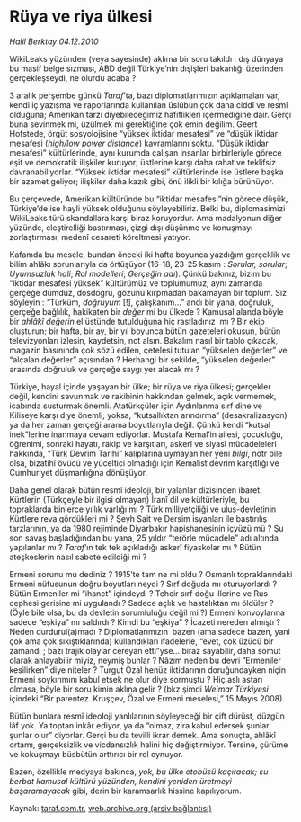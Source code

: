 # Rüya ve riya ülkesi

*Halil Berktay 04.12.2010*

<div class="yazi"><p>WikiLeaks yüzünden (veya sayesinde) aklıma bir soru takıldı : dış dünyaya bu masif belge sızması, ABD değil Türkiye’nin dışişleri bakanlığı üzerinden gerçekleşseydi, ne olurdu acaba ? </p>
<p>3 aralık perşembe günkü <i>Taraf</i>’ta, bazı diplomatlarımızın açıklamaları var, kendi iç yazışma ve raporlarında kullanılan üslûbun çok daha ciddî ve resmî olduğuna; Amerikan tarzı diyebileceğimiz hafiflikleri içermediğine dair. Gerçi buna sevinmek mi, üzülmek mi gerektiğine çok emin değilim. Geert Hofstede, örgüt sosyolojisine “yüksek iktidar mesafesi” ve “düşük iktidar mesafesi (<i>high/low power distance</i>) kavramlarını soktu. “Düşük iktidar mesafesi” kültürlerinde, aynı kurumda çalışan insanlar birbirleriyle görece eşit ve demokratik ilişkiler kuruyor; üstlerine karşı daha rahat ve teklifsiz davranabiliyorlar. “Yüksek iktidar mesafesi” kültürlerinde ise üstlere başka bir azamet geliyor; ilişkiler daha kazık gibi, önü ilikli bir kılığa bürünüyor.</p>
<p>Bu çerçevede, Amerikan kültüründe bu “iktidar mesafesi”nin görece düşük, Türkiye’de ise hayli yüksek olduğunu söyleyebiliriz. Belki bu, diplomasimizi WikiLeaks türü skandallara karşı biraz koruyordur. Ama madalyonun diğer yüzünde, eleştirelliği bastırması, çizgi dışı düşünme ve konuşmayı zorlaştırması, medenî cesareti köreltmesi yatıyor.</p>
<p>Kafamda bu mesele, bundan önceki iki hafta boyunca yazdığım gerçeklik ve bilim ahlâkı sorunlarıyla da örtüşüyor (16-18, 23-25 kasım : <i>Sorular, sorular</i>; <i>Uyumsuzluk hali</i>; <i>Rol modelleri</i>; <i>Gerçeğin adı</i>). Çünkü bakınız, bizim bu “iktidar mesafesi yüksek” kültürümüz ve toplumumuz, aynı zamanda gerçeğe dümdüz, dosdoğru, gözünü kırpmadan bakamayan bir toplum. Siz söyleyin : “Türküm, <i>doğruyum</i> [!], çalışkanım...” andı bir yana, doğruluk, gerçeğe bağlılık, hakikaten bir <i>değer</i> mi bu ülkede ? Kamusal alanda böyle bir <i>ahlâkî değerin</i> el üstünde tutulduğuna hiç rastladınız  mı ? Bir ekip oluşturun; bir hafta, bir ay, bir yıl boyunca bütün gazeteleri okusun, bütün televizyonları izlesin, kaydetsin, not alsın. Bakalım nasıl bir tablo çıkacak, magazin basınında çok sözü edilen, çetelesi tutulan “yükselen değerler” ve “alçalan değerler” açısından ? Herhangi bir şekilde, “yükselen değerler” arasında doğruluk ve gerçeğe saygı yer alacak mı ?</p>
<p>Türkiye, hayal içinde yaşayan bir ülke; bir rüya ve riya ülkesi; gerçekler değil, kendini savunmak ve rakibinin hakkından gelmek, açık vermemek, icabında susturmak önemli. Atatürkçüler için Aydınlanma sırf dine ve Kiliseye karşı diye önemli; yoksa, “kutsallıktan arındırma” (desakralizasyon) ya da her zaman gerçeği arama boyutlarıyla değil. Çünkü kendi “kutsal inek”lerine inanmaya devam ediyorlar. Mustafa Kemal’in ailesi, çocukluğu, öğrenimi, sonraki hayatı, rakip ve karşıtları, askerî ve siyasî mücadeleleri hakkında, “Türk Devrim Tarihi” kalıplarına uymayan her yeni <i>bilgi</i>, nötr bile olsa, bizatihî övücü ve yüceltici olmadığı için Kemalist devrim karşıtlığı ve Cumhuriyet düşmanlığına dönüşüyor. </p>
<p>Daha genel olarak bütün resmî ideoloji, bir yalanlar dizisinden ibaret. Kürtlerin (Türkçeyle bir ilgisi olmayan) İranî dil ve kültürleriyle, bu topraklarda binlerce yıllık varlığı mı ? Türk milliyetçiliği ve ulus-devletinin Kürtlere reva gördükleri mi ? Şeyh Sait ve Dersim isyanları ile bastırılış tarzlarının, ya da 1980 rejiminde Diyarbakır hapishanesinin içyüzü mü ? Şu son savaş başladığından bu yana, 25 yıldır “terörle mücadele” adı altında yapılanlar mı ? <i>Taraf</i>’ın tek tek açıkladığı askerî fiyaskolar mı ? Bütün ateşkeslerin nasıl sabote edildiği mi ?</p>
<p>Ermeni sorunu mu dediniz ? 1915’te tam ne mi oldu ? Osmanlı topraklarındaki Ermeni nüfusunun doğru boyutları neydi ? Sırf doğuda mı oturuyorlardı ? Bütün Ermeniler mi “ihanet” içindeydi ? Tehcir sırf doğu illerine ve Rus cephesi gerisine mi uygulandı ? Sadece açlık ve hastalıktan mı öldüler ? (Öyle bile olsa, bu da devletin sorumluluğu değil mi ?) Ermeni konvoylarına sadece “eşkiya” mı saldırdı ? Kimdi bu “eşkiya” ? İcazeti nereden almıştı ? Neden durdurul(a)madı ? Diplomatlarımızın  bazen (ama sadece bazen, yani çok ama çok sıkıştıklarında) kullandıkları ifadelerle, “evet, çok üzücü bir zamandı ; bazı trajik olaylar cereyan etti”yse... biraz sayabilir, daha somut olarak anlayabilir miyiz, neymiş bunlar ? Nâzım neden bu devri “Ermeniler kesilirken” diye niteler ? Turgut Özal henüz iktidarının doruğundayken niçin Ermeni soykırımını kabul etsek ne olur diye sormuştu ? Hiç aslı astarı olmasa, böyle bir soru kimin aklına gelir ? (bkz şimdi <i>Weimar Türkiyesi</i> içindeki “Bir parentez. Kruşçev, Özal ve Ermeni meselesi,” 15 Mayıs 2008).  </p>
<p>Bütün bunlara resmî ideoloji yanlılarının söyleyeceği bir çift dürüst, düzgün lâf yok. Ya toptan inkâr ediyor, ya da “olmaz, zira kabul edersek şunlar şunlar olur” diyorlar. Gerçi bu da tevilli ikrar demek. Ama sonuçta, ahlâkî ortamı, gerçeksizlik ve vicdansızlık halini hiç değiştirmiyor. Tersine, çürüme ve kokuşmayı büsbütün arttırıcı bir rol oynuyor.</p>
<p>Bazen, özellikle medyaya bakınca, <i>yok, bu ülke otobüsü kaçıracak; şu berbat kamusal kültürü yüzünden, kendini yeniden üretmeyi başaramayacak</i> gibi, derin bir karamsarlık hissine kapılıyorum.</p></div>

Kaynak: [taraf.com.tr](http://www.taraf.com.tr:80/halil-berktay/makale-ruya-ve-riya-ulkesi.htm), [web.archive.org (arşiv bağlantısı)](http://web.archive.org/web/20101206082533/http://www.taraf.com.tr:80/halil-berktay/makale-ruya-ve-riya-ulkesi.htm)
